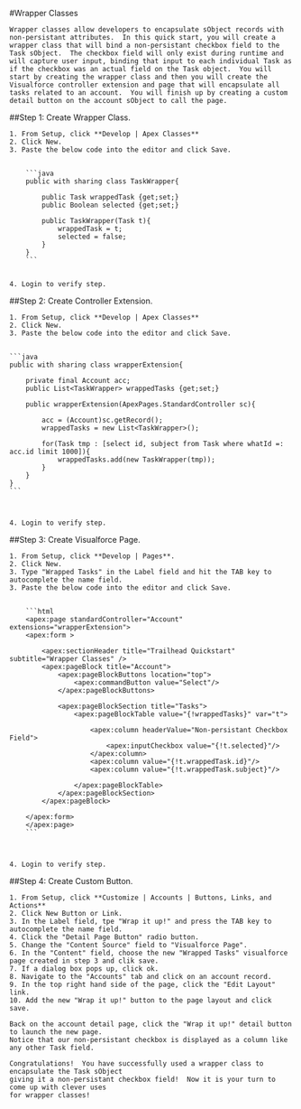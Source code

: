 #Wrapper Classes

	Wrapper classes allow developers to encapsulate sObject records with non-persistant attributes.  In this quick start, you will create a wrapper class that will bind a non-persistant checkbox field to the Task sObject.  The checkbox field will only exist during runtime and will capture user input, binding that input to each individual Task as if the checkbox was an actual field on the Task object.  You will start by creating the wrapper class and then you will create the Visualforce controller extension and page that will encapsulate all tasks related to an account.  You will finish up by creating a custom detail button on the account sObject to call the page.


##Step 1: Create Wrapper Class.

	1. From Setup, click **Develop | Apex Classes**
	2. Click New.
	3. Paste the below code into the editor and click Save.


		```java
		public with sharing class TaskWrapper{

		    public Task wrappedTask {get;set;}
		    public Boolean selected {get;set;}

		    public TaskWrapper(Task t){
		        wrappedTask = t;
		        selected = false;
		    }
		}
		```


	4. Login to verify step.

##Step 2: Create Controller Extension.

	1. From Setup, click **Develop | Apex Classes**
	2. Click New.
	3. Paste the below code into the editor and click Save.


	```java
	public with sharing class wrapperExtension{

	    private final Account acc;
	    public List<TaskWrapper> wrappedTasks {get;set;}

	    public wrapperExtension(ApexPages.StandardController sc){

	        acc = (Account)sc.getRecord();
	        wrappedTasks = new List<TaskWrapper>();

	        for(Task tmp : [select id, subject from Task where whatId =: acc.id limit 1000]){
	            wrappedTasks.add(new TaskWrapper(tmp));
	        }
	    }
	}
	```



	4. Login to verify step.

##Step 3: Create Visualforce Page.

	1. From Setup, click **Develop | Pages**.
	2. Click New.
	3. Type "Wrapped Tasks" in the Label field and hit the TAB key to autocomplete the name field.
	3. Paste the below code into the editor and click Save.


		```html
		<apex:page standardController="Account" extensions="wrapperExtension">
		<apex:form >

		    <apex:sectionHeader title="Trailhead Quickstart" subtitle="Wrapper Classes" />
		    <apex:pageBlock title="Account">
		        <apex:pageBlockButtons location="top">
		            <apex:commandButton value="Select"/>
		        </apex:pageBlockButtons>

		        <apex:pageBlockSection title="Tasks">
		            <apex:pageBlockTable value="{!wrappedTasks}" var="t">

		                <apex:column headerValue="Non-persistant Checkbox Field">
		                    <apex:inputCheckbox value="{!t.selected}"/>
		                </apex:column>
		                <apex:column value="{!t.wrappedTask.id}"/>
		                <apex:column value="{!t.wrappedTask.subject}"/>

		            </apex:pageBlockTable>
		        </apex:pageBlockSection>
		    </apex:pageBlock>

		</apex:form>
		</apex:page>
		```



	4. Login to verify step.

##Step 4: Create Custom Button.

	1. From Setup, click **Customize | Accounts | Buttons, Links, and Actions**
	2. Click New Button or Link.
	3. In the Label field, tpe "Wrap it up!" and press the TAB key to autocomplete the name field.
	4. Click the "Detail Page Button" radio button.
	5. Change the "Content Source" field to "Visualforce Page".
	6. In the "Content" field, choose the new "Wrapped Tasks" visualforce page created in step 3 and clik save.
	7. If a dialog box pops up, click ok.
	8. Navigate to the "Accounts" tab and click on an account record.
	9. In the top right hand side of the page, click the "Edit Layout" link.
	10. Add the new "Wrap it up!" button to the page layout and click save.

	Back on the account detail page, click the "Wrap it up!" detail button to launch the new page.
	Notice that our non-persistant checkbox is displayed as a column like any other Task field.

	Congratulations!  You have successfully used a wrapper class to encapsulate the Task sObject
	giving it a non-persistant checkbox field!  Now it is your turn to come up with clever uses
	for wrapper classes!
